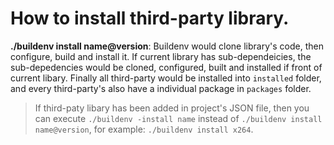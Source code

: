 # How to install third-party library.

**./buildenv install name@version**: Buildenv would clone library's code, then configure, build and install it. If current library has sub-dependeicies, the sub-depedencies would be cloned, configured, built and installed if front of current libary.
Finally all third-party would be installed into `installed` folder, and every third-party's also have a individual package in `packages` folder.

>If third-paty libary has been added in project's JSON file, then you can execute `./buildenv -install name` instead of `./buildenv install name@version`, for example: `./buildenv install x264`.